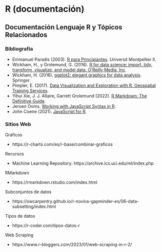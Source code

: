 # R (documentación)
<h2>Documentación Lenguaje R y Tópicos Relacionados</h2>

<h3>Bibliografía</h3>
<ul>
  <li>Emmanuel Paradis (2003). <a href="https://cran.r-project.org/doc/contrib/rdebuts_es.pdf" target="_blank">R para Principiantes</a>. Universit Montpellier II.</li>
  <li>Wickham, H., y Grolemund, G. (2016). <a href="https://r4ds.had.co.nz/index.html" target="_blank">R for data science: import, tidy, transform, visualize, and model data. O’Reilly Media, Inc</a>.</li>
  <li>Wickham, H. (2016). <a href="https://ggplot2-book.org/introduction.html" target="_blank">ggplot2: elegant graphics for data analysis</a>. Springer.</li>
  <li>Pimpler, E. (2017). <a href="https://educacion.quimica.unlp.edu.ar/pluginfile.php/206122/course/section/19419/Data%20Visualization%20and%20Exploration%20with%20R%20-%20A%20Practical%20Guide%20to%20Using%20R%20RStudio%20and%20Tidyverse%20for%20Data%20Visualization...%20%28Eric%20Pimpler%29%20%28z-lib.org%29.pdf?time=1666786147752" target="_blank">Data Visualization and Exploration with R. Geospatial Training Services</a>.</li>
  <li>Yihui Xie, J. J. Allaire, Garrett Grolemund (2022). <a href="https://bookdown.org/yihui/rmarkdown/" target="_blank">R Markdown: The Definitive Guide</a>.</li>
  <li>Jeroen Ooms. <a href="https://cran.r-project.org/web/packages/js/vignettes/intro.html#Script_Validation" target="_blank">Working with JavaScript Syntax in R</a>.</li>
  <li>John Coene (2021). <a href="https://book.javascript-for-r.com/" target="_blank">JavaScript for R</a>.</li>
</ul>

<h3>Sitios Web</h3>

Gráficos
<ul>
  <li>https://r-charts.com/es/r-base/combinar-graficos</li>
</ul>

Recursos
<ul>
  <li>Machine Learning Repository: https://archive.ics.uci.edu/ml/index.php</li>
</ul>

RMarkdown
<ul>
  <li>https://rmarkdown.rstudio.com/index.html</li>
</ul>

Subconjuntos de datos
<ul>
  <li>https://swcarpentry.github.io/r-novice-gapminder-es/06-data-subsetting/index.html</li>
</ul>

Tipos de datos
<ul>
  <li>https://r-coder.com/tipos-datos-r</li>
</ul>

Web Scraping
<ul>
  <li>https://www.r-bloggers.com/2023/01/web-scraping-in-r-2/</li>
</ul>
